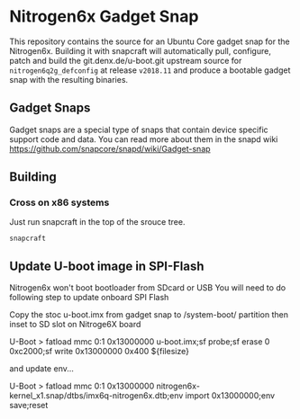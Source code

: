 # Nitrogen6x Gadget Snap

This repository contains the source for an Ubuntu Core gadget snap
for the Nitrogen6x. Building it with snapcraft will
automatically pull, configure, patch and build the git.denx.de/u-boot.git
upstream source for `nitrogen6q2g_defconfig` at release `v2018.11` and produce
a bootable gadget snap with the resulting binaries.

## Gadget Snaps

Gadget snaps are a special type of snaps that contain device specific support
code and data. You can read more about them in the snapd wiki
https://github.com/snapcore/snapd/wiki/Gadget-snap

## Building

### Cross on x86 systems

Just run snapcraft in the top of the srouce tree.

```
snapcraft
```

## Update U-boot image in SPI-Flash

Nitrogen6x won't boot bootloader from SDcard or USB
You will need to do following step to update onboard SPI Flash

Copy the stoc u-boot.imx from gadget snap to /system-boot/ partition
then inset to SD slot on Nitroge6X board 

U-Boot > fatload mmc 0:1 0x13000000 u-boot.imx;sf probe;sf erase 0 0xc2000;sf write 0x13000000 0x400 ${filesize}

and update env...

U-Boot > fatload mmc 0:1 0x13000000 nitrogen6x-kernel_x1.snap/dtbs/imx6q-nitrogen6x.dtb;env import 0x13000000;env save;reset

